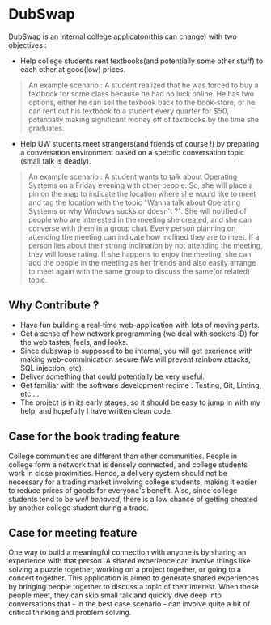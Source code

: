 # DubSwap
DubSwap is an internal college applicaton(this can change) with two objectives :
* Help college students rent textbooks(and potentially some other stuff) to each other at good(low) prices.
> An example scenario : A student realized that he was forced to buy a textbook for some class because he had no luck online. He has two options, either he can sell the texbook back to the book-store, or he can rent out his textbook to a student every  quarter for $50, potentially making significant money off of textbooks by the time she graduates.
* Help UW students meet strangers(and friends of course !) by preparing a conversation environment based on a specific conversation topic (small talk is deadly).
> An example scenario : A student wants to talk about Operating Systems on a Friday evening with other people. So, she will place a pin on the map to indicate the location where she would like to meet and tag the location with the topic "Wanna talk about Operating Systems or why Windows sucks or doesn't ?". She will notified of people who are interested in the meeting she created, and she can converse with them in a group chat. Every person planning on attending the meeting can indicate how inclined they are to meet. If a person lies about their strong inclination by not attending the meeting, they will loose rating. If she happens to enjoy the meeting, she can add the people in the meeting as her friends and also easily arrange to meet again with the same group to discuss the same(or related) topic.  

## Why Contribute ? ##
* Have fun building a real-time web-application with lots of moving parts.
* Get a sense of how network programming (we deal with sockets :D) for the web tastes, feels, and looks. 
* Since dubswap is supposed to be internal, you will get exerience with making web-comminication secure (We will prevent rainbow attacks, SQL injection, etc).
* Deliver something that could potentially be very useful.
* Get familiar with the software development regime : Testing, Git, Linting, etc ...
* The project is in its early stages, so it should be easy to jump in with my help, and hopefully I have written clean code.

## Case for the book trading feature ##
College communities are different than other communities. People in college form a network that is densely connected, and college students work in close proximities. Hence, a delivery system should not be necessary for a trading market involving college students, making it easier to reduce prices of goods for everyone's benefit. Also, since college students tend to be *well behaved*, there is a low chance of getting cheated by another college student during a trade.

## Case for meeting feature ##
One way to build a meaningful connection with anyone is by sharing an experience with that person. A shared experience can involve things like solving a puzzle together, working on a project together, or going to a concert together. This application is aimed to generate shared experiences by bringing people together to discuss a topic of their interest. When these people meet, they can skip small talk and quickly dive deep into conversations that - in the best case scenario - can involve quite a bit of critical thinking and problem solving.   
